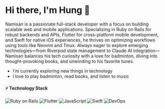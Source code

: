 # Hi there, I'm Hung 👋

Namisan is a passionate full-stack developer with a focus on building scalable web and mobile applications. Specializing in Ruby on Rails for robust backends and APIs, Flutter for cross-platform mobile development, and Swift for native iOS experiences, he thrives on optimizing workflows using tools like Neovim and Tmux. Always eager to explore emerging technologies—from Riverpod state management to Claude AI integration—Namisan balances his tech curiosity with a love for badminton, diving into thought-provoking books, and unwinding to his favorite tunes.

- I'm currently exploring new things in technology
- I love to play badminton, read books, and listen to music

#### ⚡ Technology Stack
![Ruby on Rails](https://img.shields.io/badge/Ruby_on_Rails-CC0000?style=for-the-badge&logo=ruby-on-rails&logoColor=white "Ruby on Rails")
![Flutter](https://img.shields.io/badge/Flutter-02569B?style=for-the-badge&logo=flutter&logoColor=white "Flutter")
![JavaScript](https://img.shields.io/badge/JavaScript-F7DF1E?style=for-the-badge&logo=javascript&logoColor=000 "JavaScript")
![Swift](https://img.shields.io/badge/Swift-F54A2A?style=for-the-badge&logo=swift&logoColor=white "Swift")
![DevOps](https://img.shields.io/badge/DevOps-06569B?style=for-the-badge&logo=devops&logoColor=white "DevOps")

